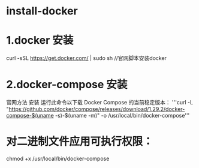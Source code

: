 # install-docker
# 1.docker 安装
curl -sSL https://get.docker.com/ | sudo sh     //官网脚本安装docker



# 2.docker-compose 安装
官网方法 安装
运行此命令以下载 Docker Compose 的当前稳定版本：
'''curl -L "https://github.com/docker/compose/releases/download/1.29.2/docker-compose-$(uname -s)-$(uname -m)" -o /usr/local/bin/docker-compose'''

# 对二进制文件应用可执行权限：
chmod +x /usr/local/bin/docker-compose
